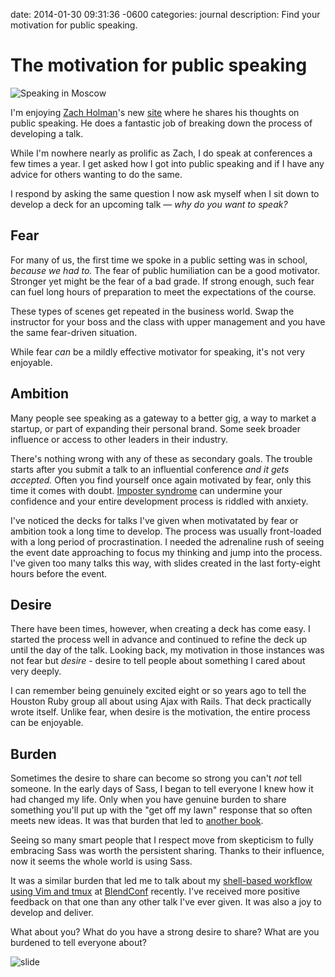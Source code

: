 date: 2014-01-30 09:31:36 -0600
categories: journal
description: Find your motivation for public speaking.

# The motivation for public speaking

<img src='//static.wynnnetherland.com/images/rails-club.jpg' class='frame' alt='Speaking in Moscow' />

I'm enjoying [Zach Holman][]'s new [site][speaking.io] where he shares his
thoughts on public speaking. He does a fantastic job of breaking down the
process of developing a talk.

While I'm nowhere nearly as prolific as Zach, I do speak at conferences a few
times a year. I get asked how I got into public speaking and if I have any
advice for others wanting to do the same.

I respond by asking the same question I now ask myself when I sit down to
develop a deck for an upcoming talk &mdash; _why do you want to speak?_

## Fear

For many of us, the first time we spoke in a public setting was in school,
_because we had to._ The fear of public humiliation can be a good motivator.
Stronger yet might be the fear of a bad grade. If strong enough, such fear can
fuel long hours of preparation to meet the expectations of the course.

These types of scenes get repeated in the business world. Swap the
instructor for your boss and the class with upper management and you have the
same fear-driven situation.

While fear _can_ be a mildly effective motivator for speaking, it's not very
enjoyable.

## Ambition

Many people see speaking as a gateway to a better gig, a way to market a
startup, or part of expanding their personal brand. Some seek broader influence
or access to other leaders in their industry.

There's nothing wrong with any of these as secondary goals. The trouble starts
after you submit a talk to an influential conference _and it gets accepted._
Often you find yourself once again motivated by fear, only this time it comes
with doubt.  [Imposter syndrome][] can undermine your confidence and your
entire development process is riddled with anxiety.

I've noticed the decks for talks I've given when motivatated by fear or
ambition took a long time to develop. The process was usually front-loaded with
a long period of procrastination. I needed the adrenaline rush of seeing the
event date approaching to focus my thinking and jump into the process. I've
given too many talks this way, with slides created in the last forty-eight hours
before the event.

## Desire

There have been times, however, when creating a deck has come easy. I started
the process well in advance and continued to refine the deck up until the day
of the talk. Looking back, my motivation in those instances was not fear but
_desire_ - desire to tell people about something I cared about very deeply.

I can remember being genuinely excited eight or so years ago to tell the
Houston Ruby group all about using Ajax with Rails. That deck practically
wrote itself. Unlike fear, when desire is the motivation, the entire process
can be enjoyable.

## Burden

Sometimes the desire to share can become so strong you can't _not_ tell
someone. In the early days of Sass, I began to tell everyone I knew how it had
changed my life. Only when you have genuine burden to share something you'll
put up with the "get off my lawn" response that so often meets new ideas. It
was that burden that led to [another book](/books).

Seeing so many smart people that I respect move from skepticism to fully
embracing Sass was worth the persistent sharing. Thanks to their influence, now
it seems the whole world is using Sass.

It was a similar burden that led me to talk about my [shell-based workflow using
Vim and tmux][talk] at [BlendConf][] recently. I've received more positive
feedback on that one than any other talk I've ever given. It was also a joy to
develop and deliver.

What about you? What do you have a strong desire to share? What are you
burdened to tell everyone about?

![slide](http://cl.ly/image/0u2L2I3x0F2Y/Photo%20Sep%2006,%2012%2048%2050%20PM.jpg)

[Zach Holman]: http://zachholman.com
[speaking.io]: http://speaking.io
[Imposter syndrome]: http://en.wikipedia.org/wiki/Impostor_syndrome
[talk]: http://teamtreehouse.com/library/blend-conference-2013/dev-track-craft-your-own-ide-in-the-shell-wynn-netherland
[BlendConf]: http://www.blendconf.com/
